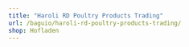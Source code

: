 ```yaml
---
title: "Haroli RD Poultry Products Trading"
url: /baguio/haroli-rd-poultry-products-trading/
shop: Hofladen
---
```

